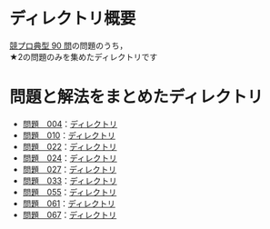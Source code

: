 # ディレクトリ概要
[競プロ典型 90 問](https://atcoder.jp/contests/typical90)の問題のうち，  
★2の問題のみを集めたディレクトリです

# 問題と解法をまとめたディレクトリ
* [問題　004](https://atcoder.jp/contests/typical90/tasks/typical90_d)：[ディレクトリ](https://github.com/gostachan/AtCoder/tree/main/typical90/level2/num4)
* [問題　010](https://atcoder.jp/contests/typical90/tasks/typical90_j)：[ディレクトリ](https://github.com/gostachan/AtCoder/tree/main/typical90/level2/num10)
* [問題　022](https://atcoder.jp/contests/typical90/tasks/typical90_v)：[ディレクトリ](https://github.com/gostachan/AtCoder/tree/main/typical90/level2/num22)
* [問題　024](https://atcoder.jp/contests/typical90/tasks/typical90_x)：[ディレクトリ](https://github.com/gostachan/AtCoder/tree/main/typical90/level2/num24)
* [問題　027](https://atcoder.jp/contests/typical90/tasks/typical90_aa)：[ディレクトリ](https://github.com/gostachan/AtCoder/tree/main/typical90/level2/num27)
* [問題　033](https://atcoder.jp/contests/typical90/tasks/typical90_ag)：[ディレクトリ](https://github.com/gostachan/AtCoder/tree/main/typical90/level2/num33)
* [問題　055](https://atcoder.jp/contests/typical90/tasks/typical90_bc)：[ディレクトリ](https://github.com/gostachan/AtCoder/tree/main/typical90/level2/num55)
* [問題　061](https://atcoder.jp/contests/typical90/tasks/typical90_bi)：[ディレクトリ](https://github.com/gostachan/AtCoder/tree/main/typical90/level2/num61)
* [問題　067](https://atcoder.jp/contests/typical90/tasks/typical90_bo)：[ディレクトリ](https://github.com/gostachan/AtCoder/tree/main/typical90/level2/num67)
